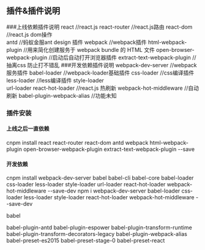 ## 插件&插件说明
###上线依赖插件说明
react                                   //react.js
react-router                            //react.js路由
react-dom                               //react.js dom操作                               
antd                                    //蚂蚁金服ant design 插件
webpack                                 //webpack插件
html-webpack-plugin                     //用来简化创建服务于 webpack bundle 的 HTML 文件
open-browser-webpack-plugin             //启动后自动打开浏览器插件
extract-text-webpack-plugin             //抽离css 防止打不错乱
###开发依赖插件说明
webpack-dev-server                      //webpack服务插件
babel-loader                            //webpack-loader基础插件
css-loader                              //css编译插件
less-loader                             //less编译插件
style-loader                            
url-loader
react-hot-loader                        //react.js 热刷新
webpack-hot-middleware                  //自动刷新
babel-plugin-webpack-alias              //功能未知
### 插件安装
#### 上线之后一直依赖
cnpm install react react-router react-dom antd webpack html-webpack-plugin open-browser-webpack-plugin extract-text-webpack-plugin --save
#### 开发依赖
cnpm install webpack-dev-server babel babel-cli babel-core babel-loader css-loader less-loader style-loader url-loader react-hot-loader webpack-hot-middleware --save-dev
npm i webpack-dev-server babel-loader css-loader less-loader style-loader react-hot-loader webpack-hot-middleware --save-dev    

babel

babel-plugin-antd
babel-plugin-espower
babel-plugin-transform-runtime
babel-plugin-transform-decorators-legacy
babel-plugin-webpack-alias
babel-preset-es2015
babel-preset-stage-0
babel-preset-react